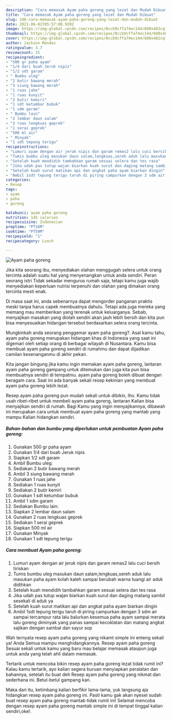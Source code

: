 ```yaml
---
description: "Cara memasak Ayam paha goreng yang lezat dan Mudah Dibuat"
title: "Cara memasak Ayam paha goreng yang lezat dan Mudah Dibuat"
slug: 346-cara-memasak-ayam-paha-goreng-yang-lezat-dan-mudah-dibuat
date: 2021-06-01T05:57:08.920Z
image: https://img-global.cpcdn.com/recipes/0ccb9cffa74ec144/680x482cq70/ayam-paha-goreng-foto-resep-utama.jpg
thumbnail: https://img-global.cpcdn.com/recipes/0ccb9cffa74ec144/680x482cq70/ayam-paha-goreng-foto-resep-utama.jpg
cover: https://img-global.cpcdn.com/recipes/0ccb9cffa74ec144/680x482cq70/ayam-paha-goreng-foto-resep-utama.jpg
author: Jackson Mendez
ratingvalue: 3.7
reviewcount: 15
recipeingredient:
- "500 gr paha ayam"
- "1/4 dari buah Jeruk nipis"
- "1/2 sdt garam"
- " Bumbu uleg"
- "2 butir bawang merah"
- "3 siung bawang merah"
- "1 ruas jahe"
- "1 ruas kunyit"
- "2 butir kemiri"
- "1 sdt ketumbar bubuk"
- "1 sdm garam"
- " Bumbu lain"
- "2 lembar daun salam"
- "2 ruas lengkuas geprek"
- "1 serai geprek"
- "500 ml air"
- " Minyak"
- "1 sdt tepung terigu"
recipeinstructions:
- "Lumuri ayam dengan air jeruk nipis dan garam remas2 lalu cuci bersih tiriskan"
- "Tumis bumbu uleg masukan daun salam,lengkuas,sereh aduk lalu masukan paha ayam kolah kaleh sampai berubah warna tuangi air aduk didihkan"
- "Setelah kuah mendidih tambahkan garam sesuai selera dan tes rasa"
- "Jika udah pas tutup wajan biarkan kuah surut dan daging matang sambil sesekali di aduk ya"
- "Setelah kuah surut matikan api dan angkat paha ayam biarkan dingin"
- "Ambil 1sdt tepung terigu taruh di piring campurkan dengan 3 sdm air sampai tercampur rata lalu balurkan kesemua paha ayam sampai merata lalu goreng diminyak yang panas sampai kecoklatan dan matang angkat sajikan dengan sambal dan sayur sop"
categories:
- Resep
tags:
- ayam
- paha
- goreng

katakunci: ayam paha goreng 
nutrition: 145 calories
recipecuisine: Indonesian
preptime: "PT16M"
cooktime: "PT59M"
recipeyield: "1"
recipecategory: Lunch

---
```



![Ayam paha goreng](https://img-global.cpcdn.com/recipes/0ccb9cffa74ec144/680x482cq70/ayam-paha-goreng-foto-resep-utama.jpg)

Jika kita seorang ibu, menyediakan olahan menggugah selera untuk orang tercinta adalah suatu hal yang menyenangkan untuk anda sendiri. Peran seorang istri Tidak sekadar mengurus rumah saja, tetapi kamu juga wajib menyediakan keperluan nutrisi terpenuhi dan olahan yang dimakan orang tercinta mesti enak.

Di masa  saat ini, anda sebenarnya dapat mengorder panganan praktis meski tanpa harus capek membuatnya dahulu. Tetapi ada juga mereka yang memang mau memberikan yang terenak untuk keluarganya. Sebab, menyajikan masakan yang diolah sendiri akan jauh lebih bersih dan kita pun bisa menyesuaikan hidangan tersebut berdasarkan selera orang tercinta. 



Mungkinkah anda seorang penggemar ayam paha goreng?. Asal kamu tahu, ayam paha goreng merupakan hidangan khas di Indonesia yang saat ini digemari oleh setiap orang di berbagai wilayah di Nusantara. Kamu bisa membuat ayam paha goreng sendiri di rumahmu dan dapat dijadikan camilan kesenanganmu di akhir pekan.

Kita jangan bingung jika kamu ingin memakan ayam paha goreng, lantaran ayam paha goreng gampang untuk ditemukan dan juga kita pun bisa membuatnya sendiri di tempatmu. ayam paha goreng boleh dibuat dengan beragam cara. Saat ini ada banyak sekali resep kekinian yang membuat ayam paha goreng lebih lezat.

Resep ayam paha goreng pun mudah sekali untuk dibikin, lho. Kamu tidak usah ribet-ribet untuk membeli ayam paha goreng, lantaran Kalian bisa menyajikan sendiri di rumah. Bagi Kamu yang ingin menyajikannya, dibawah ini merupakan cara untuk membuat ayam paha goreng yang mantab yang mampu Kalian hidangkan sendiri.

<!--inarticleads1-->

##### Bahan-bahan dan bumbu yang diperlukan untuk pembuatan Ayam paha goreng:

1. Gunakan 500 gr paha ayam
1. Gunakan 1/4 dari buah Jeruk nipis
1. Siapkan 1/2 sdt garam
1. Ambil  Bumbu uleg:
1. Sediakan 2 butir bawang merah
1. Ambil 3 siung bawang merah
1. Gunakan 1 ruas jahe
1. Sediakan 1 ruas kunyit
1. Sediakan 2 butir kemiri
1. Gunakan 1 sdt ketumbar bubuk
1. Ambil 1 sdm garam
1. Sediakan  Bumbu lain:
1. Siapkan 2 lembar daun salam
1. Gunakan 2 ruas lengkuas geprek
1. Sediakan 1 serai geprek
1. Siapkan 500 ml air
1. Gunakan  Minyak
1. Gunakan 1 sdt tepung terigu




<!--inarticleads2-->

##### Cara membuat Ayam paha goreng:

1. Lumuri ayam dengan air jeruk nipis dan garam remas2 lalu cuci bersih tiriskan
1. Tumis bumbu uleg masukan daun salam,lengkuas,sereh aduk lalu masukan paha ayam kolah kaleh sampai berubah warna tuangi air aduk didihkan
1. Setelah kuah mendidih tambahkan garam sesuai selera dan tes rasa
1. Jika udah pas tutup wajan biarkan kuah surut dan daging matang sambil sesekali di aduk ya
1. Setelah kuah surut matikan api dan angkat paha ayam biarkan dingin
1. Ambil 1sdt tepung terigu taruh di piring campurkan dengan 3 sdm air sampai tercampur rata lalu balurkan kesemua paha ayam sampai merata lalu goreng diminyak yang panas sampai kecoklatan dan matang angkat sajikan dengan sambal dan sayur sop




Wah ternyata resep ayam paha goreng yang nikamt simple ini enteng sekali ya! Anda Semua mampu menghidangkannya. Resep ayam paha goreng Sesuai sekali untuk kamu yang baru mau belajar memasak ataupun juga untuk anda yang telah ahli dalam memasak.

Tertarik untuk mencoba bikin resep ayam paha goreng lezat tidak rumit ini? Kalau kamu tertarik, ayo kalian segera buruan menyiapkan peralatan dan bahannya, setelah itu buat deh Resep ayam paha goreng yang nikmat dan sederhana ini. Betul-betul gampang kan. 

Maka dari itu, ketimbang kalian berfikir lama-lama, yuk langsung aja hidangkan resep ayam paha goreng ini. Pasti kamu gak akan nyesel sudah buat resep ayam paha goreng mantab tidak rumit ini! Selamat mencoba dengan resep ayam paha goreng mantab simple ini di tempat tinggal kalian sendiri,oke!.

